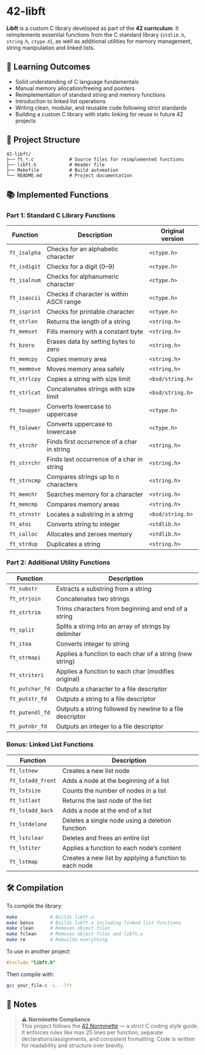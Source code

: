 # 42-libft

**Libft** is a custom C library developed as part of the **42 curriculum**. It reimplements essential functions from the C standard library (`stdlib.h`, `string.h`, `ctype.h`), as well as additional utilities for memory management, string manipulation and linked lists. 

## 🎯 Learning Outcomes

- Solid understanding of C language fundamentals
- Manual memory allocation/freeing and pointers
- Reimplementation of standard string and memory functions
- Introduction to linked list operations
- Writing clean, modular, and reusable code following strict standards
- Building a custom C library with static linking for reuse in future 42 projects

## 📂 Project Structure

```
42-libft/
├── ft_*.c             # Source files for reimplemented functions
├── libft.h            # Header file
├── Makefile           # Build automation
└── README.md          # Project documentation
```

## 📚 Implemented Functions

### Part 1: Standard C Library Functions

| Function        | Description                                  | Original version |
|-----------------|----------------------------------------------|------------------|
| `ft_isalpha`    | Checks for an alphabetic character           | `<ctype.h>`      |
| `ft_isdigit`    | Checks for a digit (0–9)                     | `<ctype.h>`      |
| `ft_isalnum`    | Checks for alphanumeric character            | `<ctype.h>`      |
| `ft_isascii`    | Checks if character is within ASCII range    | `<ctype.h>`      |
| `ft_isprint`    | Checks for printable character               | `<ctype.h>`      |
| `ft_strlen`     | Returns the length of a string               | `<string.h>`     |
| `ft_memset`     | Fills memory with a constant byte            | `<string.h>`     |
| `ft_bzero`      | Erases data by setting bytes to zero         | `<string.h>`     |
| `ft_memcpy`     | Copies memory area                           | `<string.h>`     |
| `ft_memmove`    | Moves memory area safely                     | `<string.h>`     |
| `ft_strlcpy`    | Copies a string with size limit              | `<bsd/string.h>` |
| `ft_strlcat`    | Concatenates strings with size limit         | `<bsd/string.h>` |
| `ft_toupper`    | Converts lowercase to uppercase              | `<ctype.h>`      |
| `ft_tolower`    | Converts uppercase to lowercase              | `<ctype.h>`      |
| `ft_strchr`     | Finds first occurrence of a char in string   | `<string.h>`     |
| `ft_strrchr`    | Finds last occurrence of a char in string    | `<string.h>`     |
| `ft_strncmp`    | Compares strings up to n characters          | `<string.h>`     |
| `ft_memchr`     | Searches memory for a character              | `<string.h>`     |
| `ft_memcmp`     | Compares memory areas                        | `<string.h>`     |
| `ft_strnstr`    | Locates a substring in a string              | `<bsd/string.h>` |
| `ft_atoi`       | Converts string to integer                   | `<stdlib.h>`     |
| `ft_calloc`     | Allocates and zeroes memory                  | `<stdlib.h>`     |
| `ft_strdup`     | Duplicates a string                          | `<string.h>`     |


### Part 2: Additional Utility Functions

| Function         | Description                                              |
|------------------|----------------------------------------------------------|
| `ft_substr`      | Extracts a substring from a string                       |
| `ft_strjoin`     | Concatenates two strings                                 |
| `ft_strtrim`     | Trims characters from beginning and end of a string      |
| `ft_split`       | Splits a string into an array of strings by delimiter    |
| `ft_itoa`        | Converts integer to string                               |
| `ft_strmapi`     | Applies a function to each char of a string (new string) |
| `ft_striteri`    | Applies a function to each char (modifies original)      |
| `ft_putchar_fd`  | Outputs a character to a file descriptor                 |
| `ft_putstr_fd`   | Outputs a string to a file descriptor                    |
| `ft_putendl_fd`  | Outputs a string followed by newline to a file descriptor|
| `ft_putnbr_fd`   | Outputs an integer to a file descriptor                  |


### Bonus: Linked List Functions

| Function          | Description                                               |
|-------------------|-----------------------------------------------------------|
| `ft_lstnew`       | Creates a new list node                                   |
| `ft_lstadd_front` | Adds a node at the beginning of a list                    |
| `ft_lstsize`      | Counts the number of nodes in a list                      |
| `ft_lstlast`      | Returns the last node of the list                         |
| `ft_lstadd_back`  | Adds a node at the end of a list                          |
| `ft_lstdelone`    | Deletes a single node using a deletion function           |
| `ft_lstclear`     | Deletes and frees an entire list                          |
| `ft_lstiter`      | Applies a function to each node’s content                 |
| `ft_lstmap`       | Creates a new list by applying a function to each node    |

## 🛠️ Compilation

To compile the library:

```bash
make            # Builds libft.a
make bonus      # Builds libft.a including linked list functions
make clean      # Removes object files
make fclean     # Removes object files and libft.a
make re         # Rebuilds everything
```

To use in another project:

```c
#include "libft.h"
```

Then compile with:

```bash
gcc your_file.c -L. -lft
```

## 📌 Notes

> ⚠️ **Norminette Compliance**  
> This project follows the [42 Norminette](https://github.com/42School/norminette) — a strict C coding style guide. It enforces rules like max 25 lines per function, separate declarations/assignments, and consistent formatting. Code is written for readability and structure over brevity.
